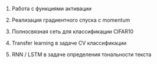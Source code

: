 1) Работа с функциями активации <p>
2) Реализация градиентного спуска с momentum<p>
3) Полносвязная сеть для классификации CIFAR10<p>
4) Transfer learning в задаче CV классификации<p>
5) RNN / LSTM в задаче определения тональности текста
